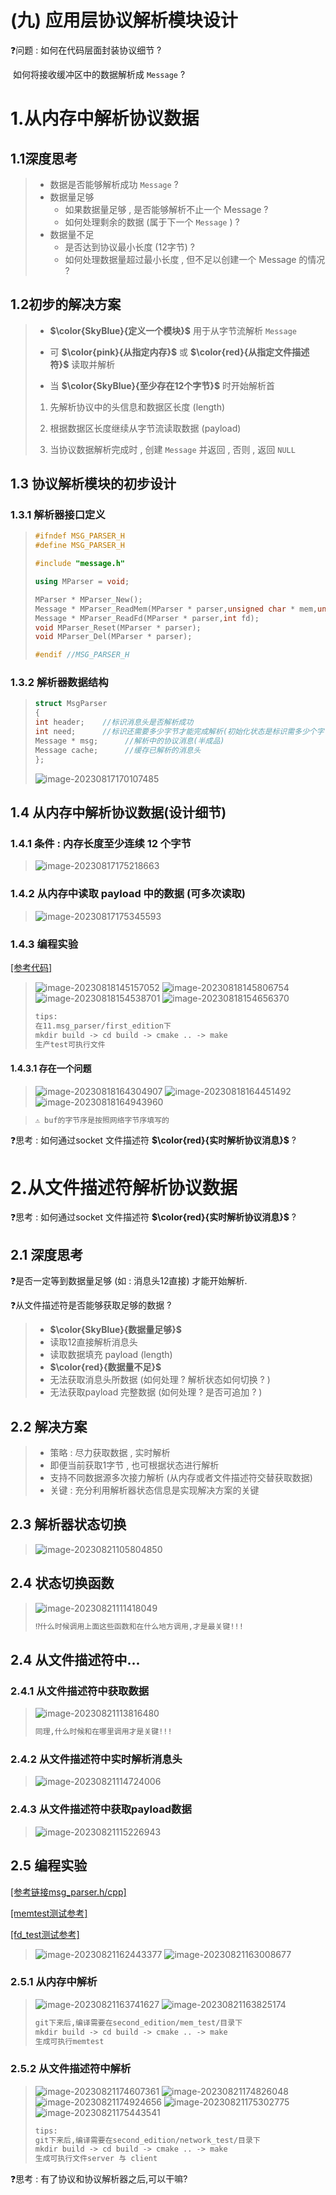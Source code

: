 # (九) 应用层协议解析模块设计

❓问题 : 如何在代码层面封装协议细节 ?

​	如何将接收缓冲区中的数据解析成 `Message` ?

# 1.从内存中解析协议数据

## 1.1深度思考

>- 数据是否能够解析成功 `Message` ?
>  - 数据量足够
>    - 如果数据量足够 , 是否能够解析不止一个 Message ?
>    - 如何处理剩余的数据 (属于下一个 `Message` ) ?
>  - 数据量不足
>    - 是否达到协议最小长度 (12字节) ?
>    - 如何处理数据量超过最小长度 , 但不足以创建一个 Message 的情况 ?

## 1.2初步的解决方案

>- **$\color{SkyBlue}{定义一个模块}$** 用于从字节流解析 `Message`
>
>- 可 **$\color{pink}{从指定内存}$** 或 **$\color{red}{从指定文件描述符}$** 读取并解析
>
>- 当 **$\color{SkyBlue}{至少存在12个字节}$** 时开始解析首
>
>  1. 先解析协议中的头信息和数据区长度 (length)
>
>  2. 根据数据区长度继续从字节流读取数据 (payload)
>
>  3. 当协议数据解析完成时 , 创建 `Message` 并返回 , 否则 , 返回 `NULL`

## 1.3 协议解析模块的初步设计

### 1.3.1 解析器接口定义

>```c++
>#ifndef MSG_PARSER_H
>#define MSG_PARSER_H
>
>#include "message.h"
>
>using MParser = void;
>
>MParser * MParser_New();
>Message * MParser_ReadMem(MParser * parser,unsigned char * mem,unsigned int length);
>Message * MParser_ReadFd(MParser * parser,int fd);
>void MParser_Reset(MParser * parser);
>void MParser_Del(MParser * parser);
>
>#endif //MSG_PARSER_H
>```

### 1.3.2 解析器数据结构

>```c++
>struct MsgParser
>{
>int header;    //标识消息头是否解析成功
>int need;      //标识还需要多少字节才能完成解析(初始化状态是标识需多少个字节才能解析出固定部分)
>Message * msg;      //解析中的协议消息(半成品)
>Message cache;      //缓存已解析的消息头
>};
>```
>
><img src="./assets/image-20230817170107485.png" alt="image-20230817170107485" />

## 1.4 从内存中解析协议数据(设计细节)

### 1.4.1 条件 : 内存长度至少连续 **12** 个字节

><img src="./assets/image-20230817175218663.png" alt="image-20230817175218663" />
>
>

### 1.4.2 从内存中读取 payload 中的数据 (可多次读取)

><img src="./assets/image-20230817175345593.png" alt="image-20230817175345593" />

### 1.4.3 编程实验

[[参考代码]](https://github.com/WONGZEONJYU/STU_LINUX_NETWORK/tree/main/11.msg_parser/first_edition)

><img src="./assets/image-20230818145157052.png" alt="image-20230818145157052" />
>
><img src="./assets/image-20230818145806754.png" alt="image-20230818145806754" />
>
><img src="./assets/image-20230818154538701.png" alt="image-20230818154538701" />
>
><img src="./assets/image-20230818154656370.png" alt="image-20230818154656370" />
>
>```tex
>tips:
>在11.msg_parser/first_edition下
>mkdir build -> cd build -> cmake .. -> make
>生产test可执行文件
>```

#### 1.4.3.1 存在一个问题

><img src="./assets/image-20230818164304907.png" alt="image-20230818164304907" />
>
><img src="./assets/image-20230818164451492.png" alt="image-20230818164451492" />
>
><img src="./assets/image-20230818164943960.png" alt="image-20230818164943960" />

>```tex
>⚠️ buf的字节序是按照网络字节序填写的
>```

❓思考 : 如何通过socket 文件描述符 **$\color{red}{实时解析协议消息}$** ?

# 2.从文件描述符解析协议数据

❓思考 : 如何通过socket 文件描述符 **$\color{red}{实时解析协议消息}$** ?

## 2.1 深度思考

❓是否一定等到数据量足够 (如 : 消息头12直接) 才能开始解析.

❓从文件描述符是否能够获取足够的数据 ?

>- **$\color{SkyBlue}{数据量足够}$**
>  - 读取12直接解析消息头
>  - 读取数据填充 payload (length)
>- **$\color{red}{数据量不足}$**
>  - 无法获取消息头所数据 (如何处理 ? 解析状态如何切换 ? )
>  - 无法获取payload 完整数据 (如何处理 ? 是否可追加 ? )

## 2.2 解决方案

>- 策略 : 尽力获取数据 , 实时解析
>  - 即便当前获取1字节 , 也可根据状态进行解析
>  - 支持不同数据源多次接力解析 (从内存或者文件描述符交替获取数据)
>- 关键 : 充分利用解析器状态信息是实现解决方案的关键

## 2.3 解析器状态切换

><img src="./assets/image-20230821105804850.png" alt="image-20230821105804850" />

## 2.4 状态切换函数

><img src="./assets/image-20230821111418049.png" alt="image-20230821111418049" />
>
>```tex
>⁉️什么时候调用上面这些函数和在什么地方调用,才是最关键!!!
>```

## 2.4 从文件描述符中...

### 2.4.1 从文件描述符中获取数据

><img src="./assets/image-20230821113816480.png" alt="image-20230821113816480" />
>
>```tex
>同理,什么时候和在哪里调用才是关键!!!
>```

### 2.4.2 从文件描述符中实时解析消息头

><img src="./assets/image-20230821114724006.png" alt="image-20230821114724006" />

### 2.4.3 从文件描述符中获取payload数据

><img src="./assets/image-20230821115226943.png" alt="image-20230821115226943" />

## 2.5 编程实验

[[参考链接msg_parser.h/cpp]](https://github.com/WONGZEONJYU/STU_LINUX_NETWORK/tree/main/11.msg_parser/second_edition)

[[memtest测试参考]](https://github.com/WONGZEONJYU/STU_LINUX_NETWORK/tree/main/11.msg_parser/second_edition/mem_test)

[[fd_test测试参考]](https://github.com/WONGZEONJYU/STU_LINUX_NETWORK/tree/main/11.msg_parser/second_edition/network_test)

><img src="./assets/image-20230821162443377.png" alt="image-20230821162443377" />
>
><img src="./assets/image-20230821163008677.png" alt="image-20230821163008677" />

### 2.5.1 从内存中解析

><img src="./assets/image-20230821163741627.png" alt="image-20230821163741627" />
>
><img src="./assets/image-20230821163825174.png" alt="image-20230821163825174" />
>
>```tex
>git下来后,编译需要在second_edition/mem_test/目录下
>mkdir build -> cd build -> cmake .. -> make
>生成可执行memtest
>```

### 2.5.2 从文件描述符中解析

><img src="./assets/image-20230821174607361.png" alt="image-20230821174607361" />
>
><img src="./assets/image-20230821174826048.png" alt="image-20230821174826048" />
>
><img src="./assets/image-20230821174924656.png" alt="image-20230821174924656" />
>
><img src="./assets/image-20230821175302775.png" alt="image-20230821175302775" />
>
><img src="./assets/image-20230821175443541.png" alt="image-20230821175443541" />
>
>```tex
>tips:
>git下来后,编译需要在second_edition/network_test/目录下
>mkdir build -> cd build -> cmake .. -> make
>生成可执行文件server 与 client
>```

❓思考 : 有了协议和协议解析器之后,可以干嘛?